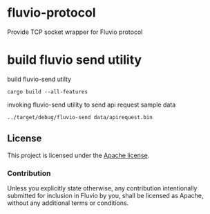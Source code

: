 # fluvio-protocol

Provide TCP socket wrapper for Fluvio protocol

# build fluvio send utility

build fluvio-send utilty

```cargo build --all-features```

invoking fluvio-send utility to send api request sample data

```../target/debug/fluvio-send data/apirequest.bin```

## License

This project is licensed under the [Apache license](LICENSE-APACHE).

### Contribution

Unless you explicitly state otherwise, any contribution intentionally submitted
for inclusion in Fluvio by you, shall be licensed as Apache, without any additional
terms or conditions.
